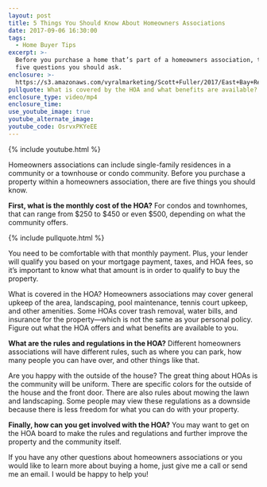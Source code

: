 ```yaml
---
layout: post
title: 5 Things You Should Know About Homeowners Associations
date: 2017-09-06 16:30:00
tags:
  - Home Buyer Tips
excerpt: >-
  Before you purchase a home that’s part of a homeowners association, there are
  five questions you should ask.
enclosure: >-
  https://s3.amazonaws.com/vyralmarketing/Scott+Fuller/2017/East+Bay+Real+Estate+Agent-+HOAs.mp4
pullquote: What is covered by the HOA and what benefits are available?
enclosure_type: video/mp4
enclosure_time:
use_youtube_image: true
youtube_alternate_image:
youtube_code: OsrvxPKYeEE
---
```



{% include youtube.html %}

Homeowners associations can include single-family residences in a community or a townhouse or condo community. Before you purchase a property within a homeowners association, there are five things you should know.

**First, what is the monthly cost of the HOA?** For condos and townhomes, that can range from $250 to $450 or even $500, depending on what the community offers.

{% include pullquote.html %}

You need to be comfortable with that monthly payment. Plus, your lender will qualify you based on your mortgage payment, taxes, and HOA fees, so it’s important to know what that amount is in order to qualify to buy the property.

What is covered in the HOA? Homeowners associations may cover general upkeep of the area, landscaping, pool maintenance, tennis court upkeep, and other amenities. Some HOAs cover trash removal, water bills, and insurance for the property—which is not the same as your personal policy. Figure out what the HOA offers and what benefits are available to you.

**What are the rules and regulations in the HOA?** Different homeowners associations will have different rules, such as where you can park, how many people you can have over, and other things like that.

Are you happy with the outside of the house? The great thing about HOAs is the community will be uniform. There are specific colors for the outside of the house and the front door. There are also rules about mowing the lawn and landscaping. Some people may view these regulations as a downside because there is less freedom for what you can do with your property.

**Finally, how can you get involved with the HOA?** You may want to get on the HOA board to make the rules and regulations and further improve the property and the community itself.

If you have any other questions about homeowners associations or you would like to learn more about buying a home, just give me a call or send me an email. I would be happy to help you!